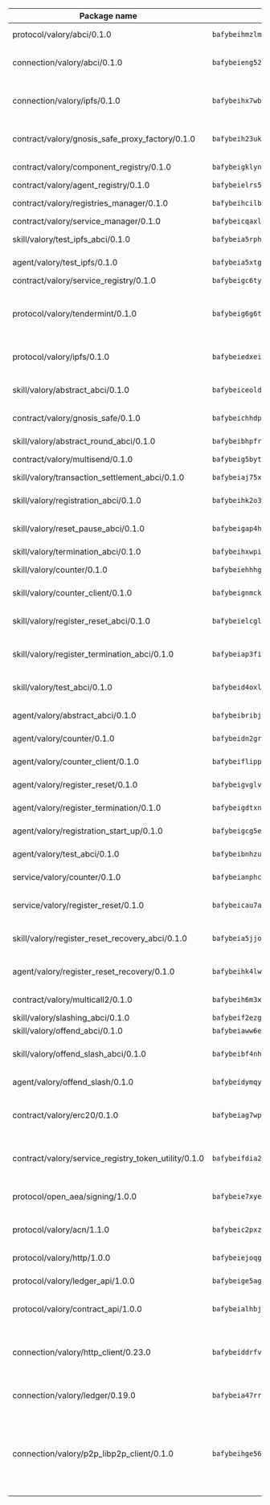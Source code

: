 | Package name                                                  | Package hash                                                  | Description                                                                                                                |
| ------------------------------------------------------------- | ------------------------------------------------------------- | -------------------------------------------------------------------------------------------------------------------------- |
| protocol/valory/abci/0.1.0                                    | `bafybeihmzlmmb4pdo3zkhg6ehuyaa4lhw7bfpclln2o2z7v3o6fcep26iu` | A protocol for ABCI requests and responses.                                                                                |
| connection/valory/abci/0.1.0                                  | `bafybeieng52ddjqmeobet7rfrtaz3g7aoh4fbbfdepguqn3irf4m354r3y` | connection to wrap communication with an ABCI server.                                                                      |
| connection/valory/ipfs/0.1.0                                  | `bafybeihx7wb5hngjobw2salzqqryrhxvmxfuw7o2npjyqd2talmh2flqeq` | A connection responsible for uploading and downloading files from IPFS.                                                    |
| contract/valory/gnosis_safe_proxy_factory/0.1.0               | `bafybeih23ukyrctpx4wcy57ddehqlpbllv2mplxdqxpheiaon6bhvaygye` | Gnosis Safe proxy factory (GnosisSafeProxyFactory) contract                                                                |
| contract/valory/component_registry/0.1.0                      | `bafybeigklynwl3mfav5yt5zdkrqe6rukv4ygdhpdusk66ojt4jj7tunxcy` | Component registry contract                                                                                                |
| contract/valory/agent_registry/0.1.0                          | `bafybeielrs5qih3r6qhnily6x4h4j4j6kux6eqr546homow4c5ljgfyljq` | Agent registry contract                                                                                                    |
| contract/valory/registries_manager/0.1.0                      | `bafybeihcilb27ekgoplmc43iog2zrus63fufql4rly2umbuj573nu3zpg4` | Registries Manager contract                                                                                                |
| contract/valory/service_manager/0.1.0                         | `bafybeicqaxlgnqwrv3uucb2wm36zrptg4p5kcuh44v6chqv5ius3z6x4yi` | Service Manager contract                                                                                                   |
| skill/valory/test_ipfs_abci/0.1.0                             | `bafybeia5rphc53kamag2wzjdfgkjcuwnaqonvqvkgqg44wsqplv6opxspe` | IPFS e2e testing application.                                                                                              |
| agent/valory/test_ipfs/0.1.0                                  | `bafybeia5xtgyz2yautowll7dpc7ib7dcgwiywlpy7pgcfmhyyloz34l6o4` | Agent for testing the ABCI connection.                                                                                     |
| contract/valory/service_registry/0.1.0                        | `bafybeigc6tymql6jieonl5k7x4m4757j2tg7d4wni2a3a4m4p4ai7qzskq` | Service Registry contract                                                                                                  |
| protocol/valory/tendermint/0.1.0                              | `bafybeig6g6twajlwssfbfp5rlnu5mwzuu5kgak5cs4fich7rlkx6whesnu` | A protocol for communication between two AEAs to share tendermint configuration details.                                   |
| protocol/valory/ipfs/0.1.0                                    | `bafybeiedxeismnx3k5ty4mvvhlqideixlhqmi5mtcki4lxqfa7uqh7p33u` | A protocol specification for IPFS requests and responses.                                                                  |
| skill/valory/abstract_abci/0.1.0                              | `bafybeiceoldipcsckmafmfut5j4m62fxiyahu6bnq4flby23zxcaw526lm` | The abci skill provides a template of an ABCI application.                                                                 |
| contract/valory/gnosis_safe/0.1.0                             | `bafybeichhdp37gtc26v6uinxn6l65snrs6aw6orlytspmu52lkdpqodt5e` | Gnosis Safe (GnosisSafeL2) contract                                                                                        |
| skill/valory/abstract_round_abci/0.1.0                        | `bafybeibhpfrb2vo5itqtyfsky3xjf7qqdysibihpqlmwwx57kylkyqp2l4` | abstract round-based ABCI application                                                                                      |
| contract/valory/multisend/0.1.0                               | `bafybeig5byt5urg2d2bsecufxe5ql7f4mezg3mekfleeh32nmuusx66p4y` | MultiSend contract                                                                                                         |
| skill/valory/transaction_settlement_abci/0.1.0                | `bafybeiaj75x5kn4tgjtv4ds27dwagtsptetiq44vmjhwr6fnhzyeiflugu` | ABCI application for transaction settlement.                                                                               |
| skill/valory/registration_abci/0.1.0                          | `bafybeihk2o3y3g4i7dg7sbvriqjafjuz47vkchclfu2snzfdbpzrx6jaja` | ABCI application for common apps.                                                                                          |
| skill/valory/reset_pause_abci/0.1.0                           | `bafybeigap4hgxw7hhwq2no3ekwzcnspkyiev3aldvrmbla5yundxxzqcye` | ABCI application for resetting and pausing app executions.                                                                 |
| skill/valory/termination_abci/0.1.0                           | `bafybeihxwpis2kod3uw7svbsv5xjdbjnqrn6r5xf5nixjhvrrwh3euu5p4` | Termination skill.                                                                                                         |
| skill/valory/counter/0.1.0                                    | `bafybeiehhhg6l37hlbsgkoyjdqkhguxlhscag3ctown7cpn7rpujyh3k5m` | The ABCI Counter application example.                                                                                      |
| skill/valory/counter_client/0.1.0                             | `bafybeignmckuvyuzvnwuhuor7oewy6yu7mpqht6ot46tznwujj5uu5ghc4` | A client for the ABCI counter application.                                                                                 |
| skill/valory/register_reset_abci/0.1.0                        | `bafybeielcgl3sfzbro2jeokccwew5vc4vcejqy55a7e7hkom7laqb3i46e` | ABCI application for dummy skill that registers and resets                                                                 |
| skill/valory/register_termination_abci/0.1.0                  | `bafybeiap3fijuylcy2szxf43jjmkcyywjvmfuqogsgym5gcacjefnio5u4` | ABCI application for dummy skill that registers and resets                                                                 |
| skill/valory/test_abci/0.1.0                                  | `bafybeid4oxlqsgw2zq6xoaq4mxtwpbpl54rr4snmw54fr7qevmov32jo2y` | ABCI application for testing the ABCI connection.                                                                          |
| agent/valory/abstract_abci/0.1.0                              | `bafybeibribjgxhdsb4za6nlp4v2wvsismonc3aogarryruywqyuhlctm2y` | The abstract ABCI AEA - for testing purposes only.                                                                         |
| agent/valory/counter/0.1.0                                    | `bafybeidn2gry2kvi6by6qub4oojvwc6qexk5hsg3h2qt5nbslf7zgod6he` | The ABCI Counter example as an AEA                                                                                         |
| agent/valory/counter_client/0.1.0                             | `bafybeiflippzeakw35jhoih6fremphknicrf46cwx7jbgmelcmuxdrweky` | The ABCI Counter example as an AEA                                                                                         |
| agent/valory/register_reset/0.1.0                             | `bafybeigvglv6rsfl2n45ppmpugqps5oibxogw6d6hkuhrcvvhfkuddh2da` | Register reset to replicate Tendermint issue.                                                                              |
| agent/valory/register_termination/0.1.0                       | `bafybeigdtxnlbtaxa3nv62dnpmpf2lltmv3k5choakpg6q2kdj22uqikwq` | Register terminate to test the termination feature.                                                                        |
| agent/valory/registration_start_up/0.1.0                      | `bafybeigcg5ei4vet3hhq2awbaes4psc4zyzrueujsxk252c52kpv4hvq5y` | Registration start-up ABCI example.                                                                                        |
| agent/valory/test_abci/0.1.0                                  | `bafybeibnhzu3nctehrtpu4vbynpxbkouhdkneemyyrs4xa4qjoinpc2vcm` | Agent for testing the ABCI connection.                                                                                     |
| service/valory/counter/0.1.0                                  | `bafybeianphcai3esl5c4x35ierqja6cmqyshp3infusyyzy4egfr6tg27m` | A set of agents incrementing a counter                                                                                     |
| service/valory/register_reset/0.1.0                           | `bafybeicau7anausqozoxdalirv5wo4xoyt22mteztmwthv545ev3bmn6fe` | Test and debug tendermint reset mechanism.                                                                                 |
| skill/valory/register_reset_recovery_abci/0.1.0               | `bafybeia5jjozgjxo5q23jdnxdb5ma2zioagg6ibw7fafjo5uau6ut6e4sa` | ABCI application for dummy skill that registers and resets                                                                 |
| agent/valory/register_reset_recovery/0.1.0                    | `bafybeihk4lw5z7zxtecehrs2aepou7r54xb2quvyzs5vsnz5a4yuyv74ru` | Agent to showcase hard reset as a recovery mechanism.                                                                      |
| contract/valory/multicall2/0.1.0                              | `bafybeih6m3xj47t4z4r6a4oi4n7wlg7os6wqkrhyz3xg6j3eghqwryg5de` | The MakerDAO multicall2 contract.                                                                                          |
| skill/valory/slashing_abci/0.1.0                              | `bafybeif2ezg3lkd6fe56y7aadsdyjk4m3um3klf3ivi7arhvz5wvg3yg6u` | Slashing skill.                                                                                                            |
| skill/valory/offend_abci/0.1.0                                | `bafybeiaww6esrc6ntusqdgcffxbnpcguvlermzezw4nwezzwxaptahxm2a` | Offend ABCI application.                                                                                                   |
| skill/valory/offend_slash_abci/0.1.0                          | `bafybeibf4nhkx4v6isueidjpn4z3xsdwpywvl7e2kbw6gupiewdlmmvhvu` | ABCI application used in order to test the slashing abci                                                                   |
| agent/valory/offend_slash/0.1.0                               | `bafybeidymqynl77w6yrpkuben2fbowa5nkwyzmtgt4wnme5u2nvlkbxlpm` | Offend and slash to test the slashing feature.                                                                             |
| contract/valory/erc20/0.1.0                                   | `bafybeiag7wpfri44bwrx26374mnxyglmwxod6gu37foqkvloqr7oeldlgu` | The scaffold contract scaffolds a contract to be implemented by the developer.                                             |
| contract/valory/service_registry_token_utility/0.1.0          | `bafybeifdia2y5546tvk6xzxeaqzf2n5n7dutj2hdzbgenxohaqhjtnjqm4` | The scaffold contract scaffolds a contract to be implemented by the developer.                                             |
| protocol/open_aea/signing/1.0.0                               | `bafybeie7xyems76v5b4wc2lmaidcujizpxfzjnnwdeokmhje53g7ym25ii` | A protocol for communication between skills and decision maker.                                                            |
| protocol/valory/acn/1.1.0                                     | `bafybeic2pxzfc3voxl2ejhcqyf2ehm4wm5gxvgx7bliloiqi2uppmq6weu` | The protocol used for envelope delivery on the ACN.                                                                        |
| protocol/valory/http/1.0.0                                    | `bafybeiejoqgv7finfxo3rcvvovrlj5ccrbgxodjq43uo26ylpowsa3llfe` | A protocol for HTTP requests and responses.                                                                                |
| protocol/valory/ledger_api/1.0.0                              | `bafybeige5agrztgzfevyglf7mb4o7pzfttmq4f6zi765y4g2zvftbyowru` | A protocol for ledger APIs requests and responses.                                                                         |
| protocol/valory/contract_api/1.0.0                            | `bafybeialhbjvwiwcnqq3ysxcyemobcbie7xza66gaofcvla5njezkvhcka` | A protocol for contract APIs requests and responses.                                                                       |
| connection/valory/http_client/0.23.0                          | `bafybeiddrfvomrmgvh5yuv2coq7ci72wcdf663stayi3m5aawnj4srggce` | The HTTP_client connection that wraps a web-based client connecting to a RESTful API specification.                        |
| connection/valory/ledger/0.19.0                               | `bafybeia47rr37ianvwsh77tjjpv3nwif5sywhhy2fbdshnz4a2icwln76a` | A connection to interact with any ledger API and contract API.                                                             |
| connection/valory/p2p_libp2p_client/0.1.0                     | `bafybeihge56dn3xep2dzomu7rtvbgo4uc2qqh7ljl3fubqdi2lq44gs5lq` | The libp2p client connection implements a tcp connection to a running libp2p node as a traffic delegate to send/receive envelopes to/from agents in the DHT. |
